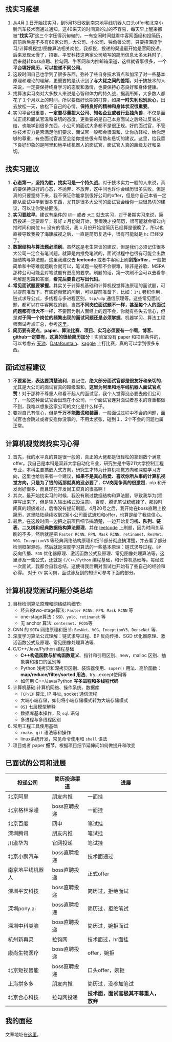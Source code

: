 ## 找实习感想
1. 从4月１日开始找实习，到5月13日收到南京地平线机器人口头offer和北京小鹏汽车技术面通过通知，这40来天的时间真的过的不容易，每天早上醒来都被“**找实习**”这三个字压得沉甸甸的，一有空闲时间就看牛客网面经和投简历，前前后后差不多有60家公司，大公司、小公司、独角兽公司，只要招深度学习/计算机视觉/图像算法相关岗位，我都投，投递的渠道最开始是官网投递，后来发现太慢了，招银、平安科技这两家公司填写的简历信息太多太耗时了，后来就转boss直聘、拉勾网、牛客网和内推邮箱渠道，这样就省事很多，**一个平台填好简历，可以投递不同公司**。
2. 这段时间自己也学到了很多东西，弥补了些自身技术盲点和加深了对一些基本原理和理论的理解，更重要的是认识到了**与大佬之间的差距**，对于搞技术的人来说，一定要保持终身学习的态度和激情，也要保持心态良好和身体健康。
3. 找算法实习岗对大多数人来说是心智和体力的持久战，据我所知，大多数人都花了１个月以上的时间，所以要做好长期的打算，如果**一时失利也别灰心**，出去放松一天，放松下自己的心情，**保持良好的精神和身体状况很重要**。
4. 实习平台很重要，**一定要尽量投大公司、知名企业或者行业独角兽**，不仅是面试正规和面试官温和亲切的态度，更重要的是自己本身面试之后经过反省总结，也能学到很多东西，小公司的面试大多都不是很正规。好的面试官，不管你技术实力是否满足他们要求，面试官一般都会很温和，让你放轻松，给你足够的尊重，有些面试官甚至会给你提些很有帮助和恳切的建议。这里，给我留下良好印象的是阿里和地平线机器人的面试官，面试官人真的超级友好和亲切。
## 找实习建议
1. **心态第一，坚持为胜，找实习是一个持久战**。对于技术实力一般的人来说，真的要保持良好的心态，不抛弃、不放弃，这中间也许你会经历很多失败，但是真的只要坚持下来，我不保证你能拿到很好公司的offer，但是你自己本省一定能从面试中学到很多东西，尤其是很多大公司的面试官会给你一些很恳切的建议，可以让你受益匪浅。
2. **实习要趁早**。建议有条件的 `研一` 或者 `大三` 就去实习，对于暑期实习来说，简历投递一定要趁早，最好 `2` 月份就开始，我很晚才投简历，很可能就会错过内推时间和岗位 `hc` 没有的情况，我 `4` 月份开始投简历已经算是很晚了，所以也直接导致我投了海康威视之后，一直是简历复选中，很有可能就是 `hc` 已经没了。
3. **数据结构与算法题必须刷**。虽然这是老生常谈的建议，但是我们必须记住很多大公司一定会有笔试题，就算是内推免笔试的，面试过程中也很有可能会出数据结构与算法题。这里我建议去 **leetcode** 或者牛客网上刷**剑指offer**，一般把简单和中等难度题刷会就可以，笔试题一般都不会很难，除非是谷歌、MSRA 那种公司可能会对笔试题有更高的要求。刷题的话，第一次刷不会可以去看参考解题思路和答案，**看完后要自己写出代码**。
4. **常见面试题要掌握**。其实关于计算机基础和计算机视觉算法原理的面试题，可以提前准备下，有些题频繁的问到，可以提前准备下，比如：`1*1` 卷积作用，链式求导公式，多线程与多进程区别，`tcp/udp` 通信原理等。这些常见面试题，都可以在牛客网找的到，当然**不同岗位面试题不一样，甚至每个人的面试问题都有很大不一样**，不要因为别人面经上的题不会，你就有些失去信心，但是**对于同一个岗位的频繁出现的面试问题还是必须掌握**。机器学习、算法工程师面试考点汇总，参考[这里](https://www.nowcoder.com/discuss/165930)。
5. **简历要有亮点**。**paper、算法比赛、项目、实习必须要有一个啊，博客、github一定要有，这真的很给简历加分**！实验室没有 paper 和项目条件的，可以考虑去 [天池](https://tianchi.aliyun.com/home/)、[Datafountain](https://www.datafountain.cn/)、[kaggle](https://www.kaggle.com/) 上打比赛，真的可以学到很多东西。
## 面试过程建议
1. **不要紧张，表达要清楚流利**，要记住，**绝大部分面试官都是很友好和亲切的**，尤其是大公司的面试官真的超级温和，**这里为阿里和地平线机器人面试官点赞**！对于那种不尊重人和看不起人的面试官，我个人觉得没必要去他们公司了，一般这种面试官会出现在小公司，一个面试官连对面试者基本的尊重都做不到，我难以想象这家公司的文化是什么样子。
2. 要对自己有信心，但是**千万不能撒谎和装逼**，一般面试过程中不会的问题，面试官也会跳过或者安慰你没事的，不用太紧张，碰到１、2个不会的问题也属正常。

## 计算机视觉岗找实习心得
1. 首先，我的水平真的算是很一般的，真正的大佬都是很轻松的拿到数个满意offer。我自己是本科是双非大学自动化专业，研究生是中等211大学控制工程专业，本科主要搞嵌入式方向，研究生才转为计算机视觉方向和深度学习方向，这里也给后来者一个建议，**如果不是真心热爱、喜欢你所从事的计算机视觉方向，只是为了钱的话那就真的没必要了**，**CV岗竞争真的很激烈**，nlp 和开发岗好很多，而且现在开发岗工资真的很高啊！
2. 其次，最开始找实习的时候，我没有刷过数据结构和算法题，导致我华为(程序写出来了，但是输入输出格式没注意)、百度、腾讯笔试统统挂了，那段时间真的超级难过，后悔没有提前刷题。4月20号之后，我开始在boss直聘上投简历，这里陆陆续续收到2家小公司面试通知和offer，也算是给了我些信心。
3. 最后，在这段时间一边把之前项目细节搞清楚，一边开始复习**栈、队列、链表、二叉树和经典数据结构算法原理**，并在 [leetcode](https://leetcode-cn.com/) 上刷题，因为时间关系刷的不多，然后就是把 `Faster RCNN、FPN、Mask RCNN、retinanet、ResNet、VGG、InceptionV3` 等经典网络结构原理和细节部分彻底搞清楚，并去看了部分检测框架源码，然后就是深度学习算法的一些基本原理：链式求导过程、`BP` 反向传播、`SGD` 优化器原理、激活函数公式及原理、常见图像处理算法等，这里涉及一些公式，还就是 `C/C++/Python` 编程基础，和计算机基础等。每经过一次面试，我都会自我总结，这使得我后期对面试也开始有了些自己的经验和心得。
对于 `CV` 实习岗，面试涉及到的知识可参考下面的部分。
## 计算机视觉面试问题分类总结
1. 目标检测算法原理和网络结构细节:
    + 经典的two-stage算法: `Faster RCNN、FPN、Mask RCNN` 等
    + one-stage算法：`SSD、yolo、retinanet` 等
    + 无 anchor 算法: `centernet`、`FCOS`等  
2. CNN 的 `SOTA` 网络原理和细节: `ResNet、VGG、InceptionV3、DenseNet` 等.
3. 深度学习算法公式理解：链式求导过程、BP 反向传播、SGD 优化器原理、激活函数公式及原理、常见图像处理算法等.
4. C/C++/Java/Python 编程基础
    + **C++构造函数与析构函数意义**、指针和引用区别、new，malloc 区别、抽象类和接口的区别等
    + Python 浅拷贝和深拷贝区别、装饰器使用、`super()` 用法、高阶函数：**map/reduce/filter/sorted 用法**、try...except使用等
    + 如何用 C++/Java/Python **写多进程和多线程代码**
5. 计算机基础:计算机网络、操作系统、数据库
    + `TCP/IP` 算法, IP 寻址, socket 通信流程
    + 大端小端存储，如何将小端存储模式转为大端存储模式
    + `OSI` 七层模型解释
    + 数据库基本操作，及 `sql` 语句
    + 多进程与多线程区别
6. 常用工程工具使用基础
    + `cmake、git` 语法等和操作
    + linux系统开发，常见命令使用和 `shell` 语法
7. 项目或者 paper **细节**，根据项目细节延伸问如何做提升和改变
## 已面试的公司和进展
|投递公司|简历投递渠道|进展|
|-------|----|------|
|北京阿里|朋友内推|一面挂|
|北京格林深瞳|boss直聘投递|一面挂|
|北京百度|网申|笔试挂|
|深圳腾讯|朋友内推|笔试挂|
|川渝华为|官网投递|笔试挂|
|北京小鹏汽车|boss直聘投递|技术面通过|
|南京地平线机器人|boss直聘投递|正式offer|
|深圳平安科技|boss直聘投递|简历过，拒绝面试|
|深圳pony.ai|boss直聘投递|简历过，拒绝笔试|
|深圳中科类脑|boss直聘投递|简历过，婉拒面试|
|杭州新再灵|拉钩网|技术面过，hr面挂|
|康尚生物医疗|boss直聘投递|offer，婉拒|
|北京矩视智能|boss直聘投递|口头offer，婉拒|
|上海拼多多|朋友内推|简历过，没参加笔试|
|北京合心科技|拉勾网投递|**技术面，面试官极其不尊重人，放弃**|
## 我的面经
文章地址在[这里](https://github.com/HarleysZhang/2019_algorithm_intern_information/blob/master/%E8%AE%A1%E7%AE%97%E6%9C%BA%E8%A7%86%E8%A7%89%E5%B2%97%E5%AE%9E%E4%B9%A0%E9%9D%A2%E7%BB%8F.md)。
